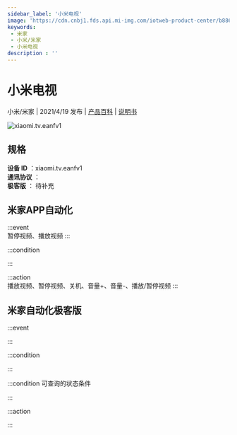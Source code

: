```yaml
---
sidebar_label: '小米电视'
image: 'https://cdn.cnbj1.fds.api.mi-img.com/iotweb-product-center/b886d4107c12a82585930739ddd885a0_168-新.png?GalaxyAccessKeyId=AKVGLQWBOVIRQ3XLEW&Expires=9223372036854775807&Signature=SphcG2a1ADHp1AI+eWtmb7Xb3h4='
keywords: 
 - 米家
 - 小米/米家
 - 小米电视
description : ''
---
```

# 小米电视

小米/米家 | 2021/4/19 发布 | [产品百科](https://home.mi.com/webapp/content/baike/product/index.html?model=xiaomi.tv.eanfv1/) | [说明书](https://home.mi.com/views/introduction.html?model=xiaomi.tv.eanfv1&region=cn)

![xiaomi.tv.eanfv1](https://cdn.cnbj1.fds.api.mi-img.com/iotweb-product-center/b886d4107c12a82585930739ddd885a0_168-新.png?GalaxyAccessKeyId=AKVGLQWBOVIRQ3XLEW&Expires=9223372036854775807&Signature=SphcG2a1ADHp1AI+eWtmb7Xb3h4=)

## 规格  
> 
**设备 ID** ：xiaomi.tv.eanfv1  
**通讯协议** ：  
**极客版**  ： 待补充 


## 米家APP自动化  

:::event  
暂停视频、播放视频
:::

:::condition  

:::

:::action   
播放视频、暂停视频、关机、音量+、音量-、播放/暂停视频
:::

## 米家自动化极客版  

:::event  

:::

:::condition  

:::

:::condition 可查询的状态条件  

:::

:::action  

:::

        
